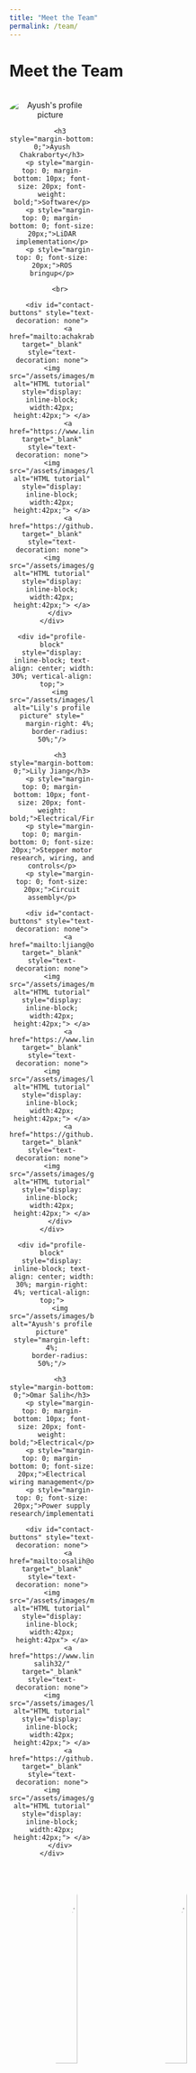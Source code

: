 ```yaml
---
title: "Meet the Team"
permalink: /team/
---
```


# Meet the Team

<br>


<div>
	<div id="profile-block" style="display: inline-block; text-align: center; width: 30%; margin-right: 4%; vertical-align: top;">
		<img src="/assets/images/blank_profile_pic.png" alt="Ayush's profile picture" style="margin-right: 4%;
		border-radius: 50%;"/>

		<h3 style="margin-bottom: 0;">Ayush Chakraborty</h3>
		<p style="margin-top: 0; margin-bottom: 10px; font-size: 20px; font-weight: bold;">Software</p>
		<p style="margin-top: 0; margin-bottom: 0; font-size: 20px;">LiDAR implementation</p>
		<p style="margin-top: 0; font-size: 20px;">ROS bringup</p>
		
		<br>
		
		<div id="contact-buttons" style="text-decoration: none">
			<a href="mailto:achakraborty@olin.edu" target="_blank" style="text-decoration: none"> <img src="/assets/images/mail_icon.png" alt="HTML tutorial" style="display: inline-block; width:42px; height:42px;"> </a>
			<a href="https://www.linkedin.com/in/ayushchakraborty/" target="_blank" style="text-decoration: none"> <img src="/assets/images/linkedin_icon.png" alt="HTML tutorial" style="display: inline-block; width:42px; height:42px;"> </a>
			<a href="https://github.com/ayushchakra" target="_blank" style="text-decoration: none"> <img src="/assets/images/github_icon.png" alt="HTML tutorial" style="display: inline-block; width:42px; height:42px;"> </a>
		</div>
	</div>

	<div id="profile-block" style="display: inline-block; text-align: center; width: 30%; vertical-align: top;">
		<img src="/assets/images/lily.png" alt="Lily's profile picture" style="
		margin-right: 4%;
		border-radius: 50%;"/>

		<h3 style="margin-bottom: 0;">Lily Jiang</h3>
		<p style="margin-top: 0; margin-bottom: 10px; font-size: 20px; font-weight: bold;">Electrical/Firmware</p>
		<p style="margin-top: 0; margin-bottom: 0; font-size: 20px;">Stepper motor research, wiring, and controls</p>
		<p style="margin-top: 0; font-size: 20px;">Circuit assembly</p>
		
		<div id="contact-buttons" style="text-decoration: none">
			<a href="mailto:ljiang@olin.edu" target="_blank" style="text-decoration: none"> <img src="/assets/images/mail_icon.png" alt="HTML tutorial" style="display: inline-block; width:42px; height:42px;"> </a>
			<a href="https://www.linkedin.com/in/lilyajiang/" target="_blank" style="text-decoration: none"> <img src="/assets/images/linkedin_icon.png" alt="HTML tutorial" style="display: inline-block; width:42px; height:42px;"> </a>
			<a href="https://github.com/ljiang09" target="_blank" style="text-decoration: none"> <img src="/assets/images/github_icon.png" alt="HTML tutorial" style="display: inline-block; width:42px; height:42px;"> </a>
		</div>
	</div>

	<div id="profile-block" style="display: inline-block; text-align: center; width: 30%; margin-right: 4%; vertical-align: top;">
		<img src="/assets/images/blank_profile_pic.png" alt="Ayush's profile picture" style="margin-left: 4%;
		border-radius: 50%;"/>

		<h3 style="margin-bottom: 0;">Omar Salih</h3>
		<p style="margin-top: 0; margin-bottom: 10px; font-size: 20px; font-weight: bold;">Electrical</p>
		<p style="margin-top: 0; margin-bottom: 0; font-size: 20px;">Electrical wiring management</p>
		<p style="margin-top: 0; font-size: 20px;">Power supply research/implementation</p>
		
		<div id="contact-buttons" style="text-decoration: none">
			<a href="mailto:osalih@olin.edu" target="_blank" style="text-decoration: none"> <img src="/assets/images/mail_icon.png" alt="HTML tutorial" style="display: inline-block; width:42px; height:42px"> </a>
			<a href="https://www.linkedin.com/in/omar-salih32/" target="_blank" style="text-decoration: none"> <img src="/assets/images/linkedin_icon.png" alt="HTML tutorial" style="display: inline-block; width:42px; height:42px;"> </a>
			<a href="https://github.com/supah32" target="_blank" style="text-decoration: none"> <img src="/assets/images/github_icon.png" alt="HTML tutorial" style="display: inline-block; width:42px; height:42px;"> </a>
		</div>
	</div>
</div>

<br>



<div>
	<img src="/assets/images/blank_profile_pic.png" alt="Jo's profile picture" style="
	display: inline-block;
	width: 30%;
	margin-left: 15%;
	margin-right: 4%;
	border-radius: 50%;"
	/>
	<img src="/assets/images/kd.png" alt="KD's profile picture" style="
	display: inline-block;
	width: 30%;
	margin-right: 15%;
	margin-left: 4%;
	border-radius: 50%;"
	/>
</div>


<div>
	<div style="display: inline-block; text-align: center; width: 33%; margin-left: 13%; margin-right: 3%;">
		<h3 style="margin-bottom: 0;">Jo Fryling</h3>
		<p style="margin-top: 0; margin-bottom: 10px; font-size: 20px; font-weight: bold;">Mechanical</p>
		<p style="margin-top: 0; margin-bottom: 0; font-size: 20px;">Chassis design and mounting</p>
		<p style="margin-top: 0; margin-bottom: 0; font-size: 20px;">Vacuum design and mounting</p>
		<p style="margin-top: 0; margin-bottom: 0; font-size: 20px;">Wheel design and mounting</p>

		<a href="mailto:jfryling@olin.edu" target="_blank"><img src="/assets/images/mail_icon.png" alt="HTML tutorial" style="width:42px;height:42px;"></a>
	</div>
	<div style="display: inline-block; text-align: center; width: 33%; margin-left: 3%; margin-right: 13%;">
		<h3 style="margin-bottom: 0;">KD Vo</h3>
		<p style="margin-top: 0; margin-bottom: 10px; font-size: 20px; font-weight: bold;">Mechanical</p>
		<p style="margin-top: 0; margin-bottom: 0; font-size: 20px;">Chassis design and fabrication</p>
		<p style="margin-top: 0; margin-bottom: 0; font-size: 20px;">Vacuum design/assembly</p>
		<p style="margin-top: 0; margin-bottom: 0; font-size: 20px;">Wheel mount design/fabrication</p>

		<a href="mailto:kvo@olin.edu" target="_blank"><img src="/assets/images/mail_icon.png" alt="HTML tutorial" style="width:42px;height:42px;"></a>
	</div>

	<br>

</div>

